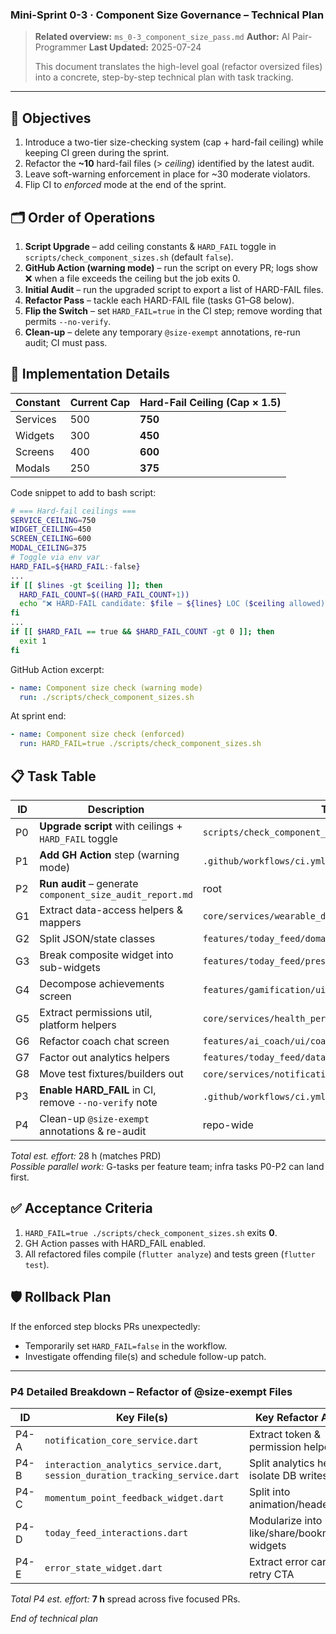 ### Mini-Sprint 0-3 · Component Size Governance – Technical Plan

> **Related overview:** `ms_0-3_component_size_pass.md` **Author:** AI
> Pair-Programmer **Last Updated:** 2025-07-24
>
> This document translates the high-level goal (refactor oversized files) into a
> concrete, step-by-step technical plan with task tracking.

---

## 🎯 Objectives

1. Introduce a two-tier size-checking system (cap + hard-fail ceiling) while
   keeping CI green during the sprint.
2. Refactor the **~10** hard-fail files (> _ceiling_) identified by the latest
   audit.
3. Leave soft-warning enforcement in place for ~30 moderate violators.
4. Flip CI to _enforced_ mode at the end of the sprint.

## 🗂️ Order of Operations

1. **Script Upgrade** – add ceiling constants & `HARD_FAIL` toggle in
   `scripts/check_component_sizes.sh` (default `false`).
2. **GitHub Action (warning mode)** – run the script on every PR; logs show ❌
   when a file exceeds the ceiling but the job exits 0.
3. **Initial Audit** – run the upgraded script to export a list of HARD-FAIL
   files.
4. **Refactor Pass** – tackle each HARD-FAIL file (tasks G1–G8 below).
5. **Flip the Switch** – set `HARD_FAIL=true` in the CI step; remove wording
   that permits `--no-verify`.
6. **Clean-up** – delete any temporary `@size-exempt` annotations, re-run audit;
   CI must pass.

## 🔧 Implementation Details

| Constant | Current Cap | Hard-Fail Ceiling (Cap × 1.5) |
| -------- | ----------- | ----------------------------- |
| Services | 500         | **750**                       |
| Widgets  | 300         | **450**                       |
| Screens  | 400         | **600**                       |
| Modals   | 250         | **375**                       |

Code snippet to add to bash script:

```bash
# === Hard-fail ceilings ===
SERVICE_CEILING=750
WIDGET_CEILING=450
SCREEN_CEILING=600
MODAL_CEILING=375
# Toggle via env var
HARD_FAIL=${HARD_FAIL:-false}
...
if [[ $lines -gt $ceiling ]]; then
  HARD_FAIL_COUNT=$((HARD_FAIL_COUNT+1))
  echo "❌ HARD-FAIL candidate: $file – ${lines} LOC ($ceiling allowed)"
fi
...
if [[ $HARD_FAIL == true && $HARD_FAIL_COUNT -gt 0 ]]; then
  exit 1
fi
```

GitHub Action excerpt:

```yaml
- name: Component size check (warning mode)
  run: ./scripts/check_component_sizes.sh
```

At sprint end:

```yaml
- name: Component size check (enforced)
  run: HARD_FAIL=true ./scripts/check_component_sizes.sh
```

## 📋 Task Table

| ID | Description                                               | Target File(s) / Path                                               | Owner         | Est  | Status |
| -- | --------------------------------------------------------- | ------------------------------------------------------------------- | ------------- | ---- | ------ |
| P0 | **Upgrade script** with ceilings + `HARD_FAIL` toggle     | `scripts/check_component_sizes.sh`                                  | dev-infra     | 1h   | ✅     |
| P1 | **Add GH Action** step (warning mode)                     | `.github/workflows/ci.yml`                                          | dev-infra     | 0.5h | ✅     |
| P2 | **Run audit** – generate `component_size_audit_report.md` | root                                                                | dev-infra     | 0.5h | ✅     |
| G1 | Extract data-access helpers & mappers                     | `core/services/wearable_data_repository.dart`                       | backend       | 4h   | ✅     |
| G2 | Split JSON/state classes                                  | `features/today_feed/domain/models/today_feed_content.dart`         | mobile        | 3h   | ✅     |
| G3 | Break composite widget into sub-widgets                   | `features/today_feed/presentation/widgets/offline`                  | mobile        | 3h   | ✅     |
| G4 | Decompose achievements screen                             | `features/gamification/ui/achievements_screen.dart`                 | gamification  | 4h   | ✅     |
| G5 | Extract permissions util, platform helpers                | `core/services/health_permission_manager.dart`                      | core          | 3h   | ✅     |
| G6 | Refactor coach chat screen                                | `features/ai_coach/ui/coach_chat_screen.dart`                       | ai-coach      | 4h   | ✅     |
| G7 | Factor out analytics helpers                              | `features/today_feed/data/services/today_feed_sharing_service.dart` | today_feed    | 3h   | ✅     |
| G8 | Move test fixtures/builders out                           | `core/services/notification_test_validator.dart` et al.             | notifications | 3h   | ✅     |
| P3 | **Enable HARD_FAIL** in CI, remove `--no-verify` note     | `.github/workflows/ci.yml`, docs                                    | dev-infra     | 0.5h | ✅     |
| P4 | Clean-up `@size-exempt` annotations & re-audit            | repo-wide                                                           | dev-infra     | 0.5h | ⬜     |

_Total est. effort:_ 28 h (matches PRD)\
_Possible parallel work:_ G-tasks per feature team; infra tasks P0-P2 can land
first.

## ✅ Acceptance Criteria

1. `HARD_FAIL=true ./scripts/check_component_sizes.sh` exits **0**.
2. GH Action passes with HARD_FAIL enabled.
3. All refactored files compile (`flutter analyze`) and tests green
   (`flutter test`).

## 🛡️ Rollback Plan

If the enforced step blocks PRs unexpectedly:

- Temporarily set `HARD_FAIL=false` in the workflow.
- Investigate offending file(s) and schedule follow-up patch.

---

### P4 Detailed Breakdown – Refactor of @size-exempt Files

| ID   | Key File(s)                                                                    | Key Refactor Action                         | Est | Status |
| ---- | ------------------------------------------------------------------------------ | ------------------------------------------- | --- | ------ |
| P4-A | `notification_core_service.dart`                                               | Extract token & permission helpers          | 2h  | ✅     |
| P4-B | `interaction_analytics_service.dart`, `session_duration_tracking_service.dart` | Split analytics helpers; isolate DB writes  | 2h  | ⬜     |
| P4-C | `momentum_point_feedback_widget.dart`                                          | Split into animation/header/body            | 1h  | ⬜     |
| P4-D | `today_feed_interactions.dart`                                                 | Modularize into like/share/bookmark widgets | 1h  | ⬜     |
| P4-E | `error_state_widget.dart`                                                      | Extract error card + retry CTA              | 1h  | ⬜     |

_Total P4 est. effort:_ **7 h** spread across five focused PRs.

_End of technical plan_
